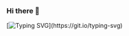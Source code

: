 ### Hi there 👋


[![Typing SVG](https://readme-typing-svg.herokuapp.com/?color=1FF72F&center=true&vCenter=true&lines=Hello%2C+My+Name+Is+Neria+from+Ner+online!)](https://git.io/typing-svg)
